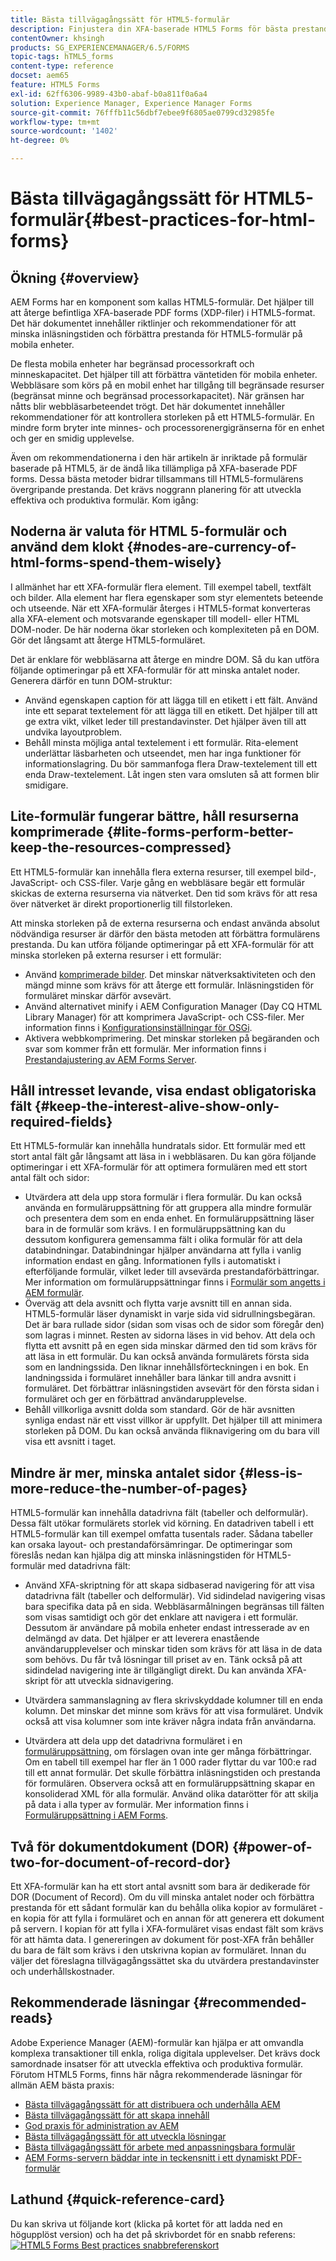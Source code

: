 ```yaml
---
title: Bästa tillvägagångssätt för HTML5-formulär
description: Finjustera din XFA-baserade HTML5 Forms för bästa prestanda.
contentOwner: khsingh
products: SG_EXPERIENCEMANAGER/6.5/FORMS
topic-tags: hTML5_forms
content-type: reference
docset: aem65
feature: HTML5 Forms
exl-id: 62ff6306-9989-43b0-abaf-b0a811f0a6a4
solution: Experience Manager, Experience Manager Forms
source-git-commit: 76fffb11c56dbf7ebee9f6805ae0799cd32985fe
workflow-type: tm+mt
source-wordcount: '1402'
ht-degree: 0%

---
```


# Bästa tillvägagångssätt för HTML5-formulär{#best-practices-for-html-forms}

## Ökning {#overview}

AEM Forms har en komponent som kallas HTML5-formulär. Det hjälper till att återge befintliga XFA-baserade PDF forms (XDP-filer) i HTML5-format. Det här dokumentet innehåller riktlinjer och rekommendationer för att minska inläsningstiden och förbättra prestanda för HTML5-formulär på mobila enheter.

De flesta mobila enheter har begränsad processorkraft och minneskapacitet. Det hjälper till att förbättra väntetiden för mobila enheter. Webbläsare som körs på en mobil enhet har tillgång till begränsade resurser (begränsat minne och begränsad processorkapacitet). När gränsen har nåtts blir webbläsarbeteendet trögt. Det här dokumentet innehåller rekommendationer för att kontrollera storleken på ett HTML5-formulär. En mindre form bryter inte minnes- och processorenergigränserna för en enhet och ger en smidig upplevelse.

Även om rekommendationerna i den här artikeln är inriktade på formulär baserade på HTML5, är de ändå lika tillämpliga på XFA-baserade PDF forms. Dessa bästa metoder bidrar tillsammans till HTML5-formulärens övergripande prestanda. Det krävs noggrann planering för att utveckla effektiva och produktiva formulär. Kom igång:

## Noderna är valuta för HTML 5-formulär och använd dem klokt {#nodes-are-currency-of-html-forms-spend-them-wisely}

I allmänhet har ett XFA-formulär flera element. Till exempel tabell, textfält och bilder. Alla element har flera egenskaper som styr elementets beteende och utseende. När ett XFA-formulär återges i HTML5-format konverteras alla XFA-element och motsvarande egenskaper till modell- eller HTML DOM-noder. De här noderna ökar storleken och komplexiteten på en DOM. Gör det långsamt att återge HTML5-formuläret.

Det är enklare för webbläsarna att återge en mindre DOM. Så du kan utföra följande optimeringar på ett XFA-formulär för att minska antalet noder. Generera därför en tunn DOM-struktur:

* Använd egenskapen caption för att lägga till en etikett i ett fält. Använd inte ett separat textelement för att lägga till en etikett. Det hjälper till att ge extra vikt, vilket leder till prestandavinster. Det hjälper även till att undvika layoutproblem.
* Behåll minsta möjliga antal textelement i ett formulär. Rita-element underlättar läsbarheten och utseendet, men har inga funktioner för informationslagring. Du bör sammanfoga flera Draw-textelement till ett enda Draw-textelement. Låt ingen sten vara omsluten så att formen blir smidigare.

## Lite-formulär fungerar bättre, håll resurserna komprimerade {#lite-forms-perform-better-keep-the-resources-compressed}

Ett HTML5-formulär kan innehålla flera externa resurser, till exempel bild-, JavaScript- och CSS-filer. Varje gång en webbläsare begär ett formulär skickas de externa resurserna via nätverket. Den tid som krävs för att resa över nätverket är direkt proportionerlig till filstorleken.

Att minska storleken på de externa resurserna och endast använda absolut nödvändiga resurser är därför den bästa metoden att förbättra formulärens prestanda. Du kan utföra följande optimeringar på ett XFA-formulär för att minska storleken på externa resurser i ett formulär:

* Använd [komprimerade bilder](/help/assets/best-practices-for-optimizing-the-quality-of-your-images.md). Det minskar nätverksaktiviteten och den mängd minne som krävs för att återge ett formulär. Inläsningstiden för formuläret minskar därför avsevärt.
* Använd alternativet minify i AEM Configuration Manager (Day CQ HTML Library Manager) för att komprimera JavaScript- och CSS-filer. Mer information finns i [Konfigurationsinställningar för OSGi](/help/sites-deploying/osgi-configuration-settings.md).
* Aktivera webbkomprimering. Det minskar storleken på begäranden och svar som kommer från ett formulär. Mer information finns i [Prestandajustering av AEM Forms Server](https://helpx.adobe.com/aem-forms/6-3/performance-tuning-aem-forms.html).

## Håll intresset levande, visa endast obligatoriska fält  {#keep-the-interest-alive-show-only-required-fields}

Ett HTML5-formulär kan innehålla hundratals sidor. Ett formulär med ett stort antal fält går långsamt att läsa in i webbläsaren. Du kan göra följande optimeringar i ett XFA-formulär för att optimera formulären med ett stort antal fält och sidor:

* Utvärdera att dela upp stora formulär i flera formulär. Du kan också använda en formuläruppsättning för att gruppera alla mindre formulär och presentera dem som en enda enhet. En formuläruppsättning läser bara in de formulär som krävs. I en formuläruppsättning kan du dessutom konfigurera gemensamma fält i olika formulär för att dela databindningar. Databindningar hjälper användarna att fylla i vanlig information endast en gång. Informationen fylls i automatiskt i efterföljande formulär, vilket leder till avsevärda prestandaförbättringar. Mer information om formuläruppsättningar finns i [Formulär som angetts i AEM formulär](https://helpx.adobe.com/aem-forms/6-3/formset-in-aem-forms.html).
* Överväg att dela avsnitt och flytta varje avsnitt till en annan sida. HTML5-formulär läser dynamiskt in varje sida vid sidrullningsbegäran. Det är bara rullade sidor (sidan som visas och de sidor som föregår den) som lagras i minnet. Resten av sidorna läses in vid behov. Att dela och flytta ett avsnitt på en egen sida minskar därmed den tid som krävs för att läsa in ett formulär. Du kan också använda formulärets första sida som en landningssida. Den liknar innehållsförteckningen i en bok. En landningssida i formuläret innehåller bara länkar till andra avsnitt i formuläret. Det förbättrar inläsningstiden avsevärt för den första sidan i formuläret och ger en förbättrad användarupplevelse.
* Behåll villkorliga avsnitt dolda som standard. Gör de här avsnitten synliga endast när ett visst villkor är uppfyllt. Det hjälper till att minimera storleken på DOM. Du kan också använda fliknavigering om du bara vill visa ett avsnitt i taget.

## Mindre är mer, minska antalet sidor {#less-is-more-reduce-the-number-of-pages}

HTML5-formulär kan innehålla datadrivna fält (tabeller och delformulär). Dessa fält utökar formulärets storlek vid körning. En datadriven tabell i ett HTML5-formulär kan till exempel omfatta tusentals rader. Sådana tabeller kan orsaka layout- och prestandaförsämringar. De optimeringar som föreslås nedan kan hjälpa dig att minska inläsningstiden för HTML5-formulär med datadrivna fält:

* Använd XFA-skriptning för att skapa sidbaserad navigering för att visa datadrivna fält (tabeller och delformulär). Vid sidindelad navigering visas bara specifika data på en sida. Webbläsarmålningen begränsas till fälten som visas samtidigt och gör det enklare att navigera i ett formulär. Dessutom är användare på mobila enheter endast intresserade av en delmängd av data. Det hjälper er att leverera enastående användarupplevelser och minskar tiden som krävs för att läsa in de data som behövs. Du får två lösningar till priset av en.  Tänk också på att sidindelad navigering inte är tillgängligt direkt. Du kan använda XFA-skript för att utveckla sidnavigering.

* Utvärdera sammanslagning av flera skrivskyddade kolumner till en enda kolumn. Det minskar det minne som krävs för att visa formuläret. Undvik också att visa kolumner som inte kräver några indata från användarna.
* Utvärdera att dela upp det datadrivna formuläret i en [formuläruppsättning](https://helpx.adobe.com/aem-forms/6-3/formset-in-aem-forms.html), om förslagen ovan inte ger många förbättringar. Om en tabell till exempel har fler än 1 000 rader flyttar du var 100:e rad till ett annat formulär. Det skulle förbättra inläsningstiden och prestanda för formulären.  Observera också att en formuläruppsättning skapar en konsoliderad XML för alla formulär. Använd olika datarötter för att skilja på data i alla typer av formulär. Mer information finns i [Formuläruppsättning i AEM Forms](https://helpx.adobe.com/aem-forms/6-3/formset-in-aem-forms.html).

## Två för dokumentdokument (DOR) {#power-of-two-for-document-of-record-dor}

Ett XFA-formulär kan ha ett stort antal avsnitt som bara är dedikerade för DOR (Document of Record). Om du vill minska antalet noder och förbättra prestanda för ett sådant formulär kan du behålla olika kopior av formuläret - en kopia för att fylla i formuläret och en annan för att generera ett dokument på servern. I kopian för att fylla i XFA-formuläret visas endast fält som krävs för att hämta data. I genereringen av dokument för post-XFA från behåller du bara de fält som krävs i den utskrivna kopian av formuläret. Innan du väljer det föreslagna tillvägagångssättet ska du utvärdera prestandavinster och underhållskostnader.

## Rekommenderade läsningar  {#recommended-reads}

Adobe Experience Manager (AEM)-formulär kan hjälpa er att omvandla komplexa transaktioner till enkla, roliga digitala upplevelser. Det krävs dock samordnade insatser för att utveckla effektiva och produktiva formulär. Förutom HTML5 Forms, finns här några rekommenderade läsningar för allmän AEM bästa praxis:

* [Bästa tillvägagångssätt för att distribuera och underhålla AEM](/help/sites-deploying/best-practices.md)
* [Bästa tillvägagångssätt för att skapa innehåll](/help/sites-authoring/best-practices.md)
* [God praxis för administration av AEM](/help/sites-administering/administer-best-practices.md)
* [Bästa tillvägagångssätt för att utveckla lösningar](/help/sites-developing/best-practices.md)
* [Bästa tillvägagångssätt för arbete med anpassningsbara formulär](/help/forms/using/adaptive-forms-best-practices.md)
* [AEM Forms-servern bäddar inte in teckensnitt i ett dynamiskt PDF-formulär](https://helpx.adobe.com/aem-forms/kb/aem-forms-server-does-not-embed-fonts-to-dynamic-pdf-form.html)

## Lathund {#quick-reference-card}

Du kan skriva ut följande kort (klicka på kortet för att ladda ned en högupplöst version) och ha det på skrivbordet för en snabb referens:
[![HTML5 Forms Best practices snabbreferenskort](do-not-localize/best-practices_reference_card.png)](assets/html5_forms_best_practices_reference_card.pdf)
